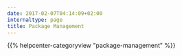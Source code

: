 ```yaml
---
date: 2017-02-07T04:14:09+02:00
internaltype: page
title: Package Management
---
```


{{% helpcenter-categoryview "package-management" %}}